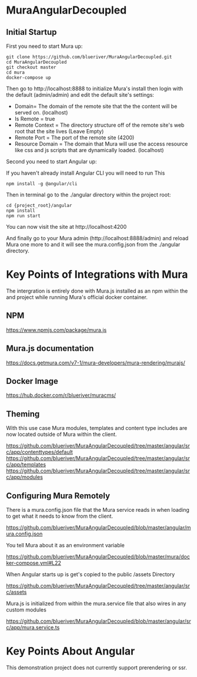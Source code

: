 # MuraAngularDecoupled

## Initial Startup

First you need to start Mura up:
```
git clone https://github.com/blueriver/MuraAngularDecoupled.git
cd MuraAngularDecoupled
git checkout master
cd mura
docker-compose up
```

Then go to http://localhost:8888 to initialize Mura's install then login with the default (admin/admin) and edit the default site's settings:
* Domain= The domain of the remote site that the the content will be served on. (localhost)
* Is Remote = true
* Remote Context = The directory structure off of the remote site's web root that the site lives (Leave Empty)
* Remote Port = The port of the remote site (4200)
* Resource Domain = The domain that Mura will use the access resource like css and js scripts that are dynamically loaded. (localhost)

Second you need to start Angular up:

If you haven't already install Angular CLI you will need to run This

```
npm install -g @angular/cli
```

Then in terminal go to the ./angular directory within the project root:
```
cd {project_root}/angular
npm install
npm run start
```

You can now visit the site at http://localhost:4200

And finally go to your Mura admin (http://localhost:8888/admin) and reload Mura one more to and it will see the mura.config.json from the ./angular directory.

# Key Points of Integrations with Mura

The intergration is entirely done with Mura.js installed as an npm within the and project while running Mura's official docker container.

## NPM
https://www.npmjs.com/package/mura.js

## Mura.js documentation

https://docs.getmura.com/v7-1/mura-developers/mura-rendering/murajs/

## Docker Image

https://hub.docker.com/r/blueriver/muracms/

## Theming

With this use case Mura modules, templates and content type includes are now located outside of Mura within the client.

https://github.com/blueriver/MuraAngularDecoupled/tree/master/angular/src/app/contenttypes/default
https://github.com/blueriver/MuraAngularDecoupled/tree/master/angular/src/app/templates
https://github.com/blueriver/MuraAngularDecoupled/tree/master/angular/src/app/modules

## Configuring Mura Remotely

There is a mura.config.json file that the Mura service reads in when loading to get what it needs to know from the client.

https://github.com/blueriver/MuraAngularDecoupled/blob/master/angular/mura.config.json

You tell Mura about it as an environment variable

https://github.com/blueriver/MuraAngularDecoupled/blob/master/mura/docker-compose.yml#L22

When Angular starts up is get's copied to the public /assets Directory

https://github.com/blueriver/MuraAngularDecoupled/tree/master/angular/src/assets

Mura.js is initialized from within the mura.service file that also wires in any custom modules

https://github.com/blueriver/MuraAngularDecoupled/blob/master/angular/src/app/mura.service.ts

# Key Points About Angular

This demonstration project does not currently support prerendering or ssr.
